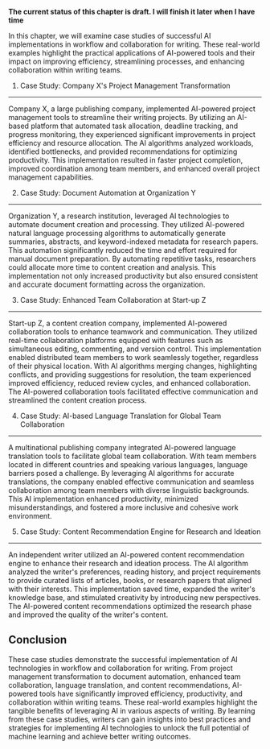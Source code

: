 **The current status of this chapter is draft. I will finish it later when I have time**

In this chapter, we will examine case studies of successful AI implementations in workflow and collaboration for writing. These real-world examples highlight the practical applications of AI-powered tools and their impact on improving efficiency, streamlining processes, and enhancing collaboration within writing teams.

1. Case Study: Company X's Project Management Transformation
------------------------------------------------------------

Company X, a large publishing company, implemented AI-powered project management tools to streamline their writing projects. By utilizing an AI-based platform that automated task allocation, deadline tracking, and progress monitoring, they experienced significant improvements in project efficiency and resource allocation. The AI algorithms analyzed workloads, identified bottlenecks, and provided recommendations for optimizing productivity. This implementation resulted in faster project completion, improved coordination among team members, and enhanced overall project management capabilities.

2. Case Study: Document Automation at Organization Y
----------------------------------------------------

Organization Y, a research institution, leveraged AI technologies to automate document creation and processing. They utilized AI-powered natural language processing algorithms to automatically generate summaries, abstracts, and keyword-indexed metadata for research papers. This automation significantly reduced the time and effort required for manual document preparation. By automating repetitive tasks, researchers could allocate more time to content creation and analysis. This implementation not only increased productivity but also ensured consistent and accurate document formatting across the organization.

3. Case Study: Enhanced Team Collaboration at Start-up Z
--------------------------------------------------------

Start-up Z, a content creation company, implemented AI-powered collaboration tools to enhance teamwork and communication. They utilized real-time collaboration platforms equipped with features such as simultaneous editing, commenting, and version control. This implementation enabled distributed team members to work seamlessly together, regardless of their physical location. With AI algorithms merging changes, highlighting conflicts, and providing suggestions for resolution, the team experienced improved efficiency, reduced review cycles, and enhanced collaboration. The AI-powered collaboration tools facilitated effective communication and streamlined the content creation process.

4. Case Study: AI-based Language Translation for Global Team Collaboration
--------------------------------------------------------------------------

A multinational publishing company integrated AI-powered language translation tools to facilitate global team collaboration. With team members located in different countries and speaking various languages, language barriers posed a challenge. By leveraging AI algorithms for accurate translations, the company enabled effective communication and seamless collaboration among team members with diverse linguistic backgrounds. This AI implementation enhanced productivity, minimized misunderstandings, and fostered a more inclusive and cohesive work environment.

5. Case Study: Content Recommendation Engine for Research and Ideation
----------------------------------------------------------------------

An independent writer utilized an AI-powered content recommendation engine to enhance their research and ideation process. The AI algorithm analyzed the writer's preferences, reading history, and project requirements to provide curated lists of articles, books, or research papers that aligned with their interests. This implementation saved time, expanded the writer's knowledge base, and stimulated creativity by introducing new perspectives. The AI-powered content recommendations optimized the research phase and improved the quality of the writer's content.

Conclusion
----------

These case studies demonstrate the successful implementation of AI technologies in workflow and collaboration for writing. From project management transformation to document automation, enhanced team collaboration, language translation, and content recommendations, AI-powered tools have significantly improved efficiency, productivity, and collaboration within writing teams. These real-world examples highlight the tangible benefits of leveraging AI in various aspects of writing. By learning from these case studies, writers can gain insights into best practices and strategies for implementing AI technologies to unlock the full potential of machine learning and achieve better writing outcomes.
